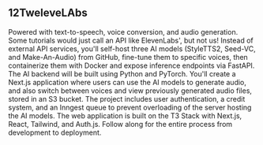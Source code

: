 ## 12TweleveLAbs

 Powered with text-to-speech, voice conversion, and audio generation. Some tutorials would just call an API like ElevenLabs', but not us! Instead of external API services, you'll self-host three AI models (StyleTTS2, Seed-VC, and Make-An-Audio) from GitHub, fine-tune them to specific voices, then containerize them with Docker and expose inference endpoints via FastAPI. The AI backend will be built using Python and PyTorch. You'll create a Next.js application where users can use the AI models to generate audio, and also switch between voices and view previously generated audio files, stored in an S3 bucket. The project includes user authentication, a credit system, and an Inngest queue to prevent overloading of the server hosting the AI models. The web application is built on the T3 Stack with Next.js, React, Tailwind, and Auth.js. Follow along for the entire process from development to deployment.